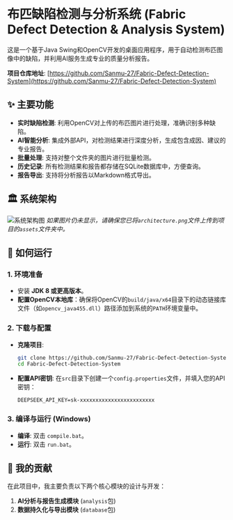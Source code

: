 # 布匹缺陷检测与分析系统 (Fabric Defect Detection & Analysis System)

这是一个基于Java Swing和OpenCV开发的桌面应用程序，用于自动检测布匹图像中的缺陷，并利用AI服务生成专业的质量分析报告。

**项目仓库地址**: [https://github.com/Sanmu-27/Fabric-Defect-Detection-System](https://github.com/Sanmu-27/Fabric-Defect-Detection-System)

## ✨ 主要功能

- **实时缺陷检测**: 利用OpenCV对上传的布匹图片进行处理，准确识别多种缺陷。
- **AI智能分析**: 集成外部API，对检测结果进行深度分析，生成包含成因、建议的专业报告。
- **批量处理**: 支持对整个文件夹的图片进行批量检测。
- **历史记录**: 所有检测结果和报告都存储在SQLite数据库中，方便查询。
- **报告导出**: 支持将分析报告以Markdown格式导出。

## 🏛️ 系统架构

![系统架构图](./assets/architecture.png)
*如果图片仍未显示，请确保您已将`architecture.png`文件上传到项目的`assets`文件夹中。*

## 🚀 如何运行

### 1. 环境准备
- 安装 **JDK 8 或更高版本**。
- **配置OpenCV本地库**：确保将OpenCV的`build/java/x64`目录下的动态链接库文件（如`opencv_java455.dll`）路径添加到系统的`PATH`环境变量中。

### 2. 下载与配置
- **克隆项目**:
  ```bash
  git clone https://github.com/Sanmu-27/Fabric-Defect-Detection-System.git
  cd Fabric-Defect-Detection-System
  ```
- **配置API密钥**:
  在`src`目录下创建一个`config.properties`文件，并填入您的API密钥：
  ```properties
  DEEPSEEK_API_KEY=sk-xxxxxxxxxxxxxxxxxxxxxxxx
  ```

### 3. 编译与运行 (Windows)
- **编译**: 双击 `compile.bat`。
- **运行**: 双击 `run.bat`。

## 👤 我的贡献

在此项目中，我主要负责以下两个核心模块的设计与开发：
1.  **AI分析与报告生成模块** (`analysis`包)
2.  **数据持久化与导出模块** (`database`包)
